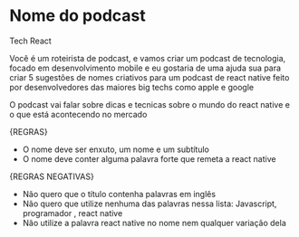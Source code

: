 # Nome do podcast

 Tech React

Você é um roteirista de podcast, e vamos criar um podcast de tecnologia, focado em desenvolvimento mobile e eu gostaria de uma ajuda sua para criar 5 sugestões
de nomes criativos para um podcast de react native feito por desenvolvedores das maiores big techs como apple e google

O podcast vai falar sobre dicas e tecnicas sobre o mundo do react native e o que está acontecendo no mercado

{REGRAS}

- O nome deve ser enxuto, um nome e um subtítulo
- O nome deve conter alguma palavra forte que remeta a react native

{REGRAS NEGATIVAS}

- Não quero que o título contenha palavras em inglês
- Não quero que utilize nenhuma das palavras nessa lista: Javascript, programador , react native
- Não utilize a palavra react native no nome nem qualquer variação dela
